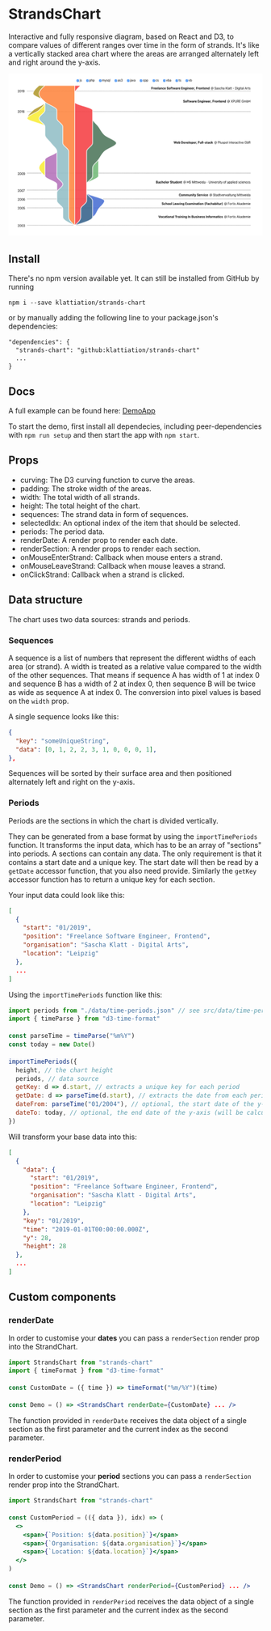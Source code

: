 # StrandsChart

Interactive and fully responsive diagram, based on React and D3, to compare values of different ranges over time in the form of strands. It's like a vertically stacked area chart where the areas are arranged alternately left and right around the y-axis.

<img src="./docs/screenshot.png">

## Install

There's no npm version available yet. It can still be installed from GitHub by running

    npm i --save klattiation/strands-chart

or by manually adding the following line to your package.json's dependencies:

    "dependencies": {
      "strands-chart": "github:klattiation/strands-chart"
      ...
    }

## Docs

A full example can be found here: <a href="./src/DemoApp.js">DemoApp</a>

To start the demo, first install all dependecies, including peer-dependencies with `npm run setup` and then start the app with `npm start`.

## Props

- curving: The D3 curving function to curve the areas.
- padding: The stroke width of the areas.
- width: The total width of all strands.
- height: The total height of the chart.
- sequences: The strand data in form of sequences.
- selectedIdx: An optional index of the item that should be selected.
- periods: The period data.
- renderDate: A render prop to render each date.
- renderSection: A render props to render each section.
- onMouseEnterStrand: Callback when mouse enters a strand.
- onMouseLeaveStrand: Callback when mouse leaves a strand.
- onClickStrand: Callback when a strand is clicked.

## Data structure

The chart uses two data sources: strands and periods.

### Sequences

A sequence is a list of numbers that represent the different widths of each area (or strand). A width is treated as a relative value compared to the width of the other sequences. That means if sequence A has width of 1 at index 0 and sequence B has a width of 2 at index 0, then sequence B will be twice as wide as sequence A at index 0. The conversion into pixel values is based on the `width` prop.

A single sequence looks like this:

```json
{
  "key": "someUniqueString",
  "data": [0, 1, 2, 2, 3, 1, 0, 0, 0, 1],
},
```

Sequences will be sorted by their surface area and then positioned alternately left and right on the y-axis.

### Periods

Periods are the sections in which the chart is divided vertically.

They can be generated from a base format by using the `importTimePeriods` function. It transforms the input data, which has to be an array of "sections" into periods. A sections can contain any data. The only requirement is that it contains a start date and a unique key. The start date will then be read by a `getDate` accessor function, that you also need provide. Similarly the `getKey` accessor function has to return a unique key for each section.

Your input data could look like this:

```json
[
  {
    "start": "01/2019",
    "position": "Freelance Software Engineer, Frontend",
    "organisation": "Sascha Klatt - Digital Arts",
    "location": "Leipzig"
  },
  ...
]
```

Using the `importTimePeriods` function like this:

```javascript
import periods from "./data/time-periods.json" // see src/data/time-periods.json
import { timeParse } from "d3-time-format"

const parseTime = timeParse("%m%Y")
const today = new Date()

importTimePeriods({
  height, // the chart height
  periods, // data source
  getKey: d => d.start, // extracts a unique key for each period
  getDate: d => parseTime(d.start), // extracts the date from each period as a JavaScript Date object
  dateFrom: parseTime("01/2004"), // optional, the start date of the y-axis (will be calculated from the data, if left out)
  dateTo: today, // optional, the end date of the y-axis (will be calculated from the data, if left out)
})
```

Will transform your base data into this:

```json
[
  {
    "data": {
      "start": "01/2019",
      "position": "Freelance Software Engineer, Frontend",
      "organisation": "Sascha Klatt - Digital Arts",
      "location": "Leipzig"
    },
    "key": "01/2019",
    "time": "2019-01-01T00:00:00.000Z",
    "y": 28,
    "height": 28
  },
  ...
]
```

## Custom components

### renderDate

In order to customise your **dates** you can pass a `renderSection` render prop into the StrandChart.

```jsx
import StrandsChart from "strands-chart"
import { timeFormat } from "d3-time-format"

const CustomDate = ({ time }) => timeFormat("%m/%Y")(time)

const Demo = () => <StrandsChart renderDate={CustomDate} ... />
```

The function provided in `renderDate` receives the data object of a single section as the first parameter and the current index as the second parameter.

### renderPeriod

In order to customise your **period** sections you can pass a `renderSection` render prop into the StrandChart.

```jsx
import StrandsChart from "strands-chart"

const CustomPeriod = (({ data }), idx) => (
  <>
    <span>{`Position: ${data.position}`}</span>
    <span>{`Organisation: ${data.organisation}`}</span>
    <span>{`Location: ${data.location}`}</span>
  </>
)

const Demo = () => <StrandsChart renderPeriod={CustomPeriod} ... />
```

The function provided in `renderPeriod` receives the data object of a single section as the first parameter and the current index as the second parameter.

